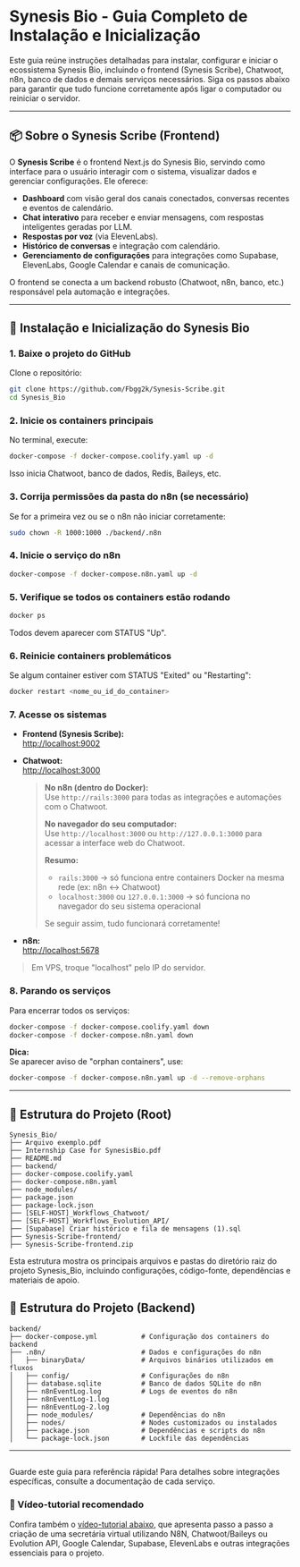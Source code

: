 # Synesis Bio - Guia Completo de Instalação e Inicialização

Este guia reúne instruções detalhadas para instalar, configurar e iniciar o ecossistema Synesis Bio, incluindo o frontend (Synesis Scribe), Chatwoot, n8n, banco de dados e demais serviços necessários. Siga os passos abaixo para garantir que tudo funcione corretamente após ligar o computador ou reiniciar o servidor.

---

## 📦 Sobre o Synesis Scribe (Frontend)

O **Synesis Scribe** é o frontend Next.js do Synesis Bio, servindo como interface para o usuário interagir com o sistema, visualizar dados e gerenciar configurações. Ele oferece:

- **Dashboard** com visão geral dos canais conectados, conversas recentes e eventos de calendário.
- **Chat interativo** para receber e enviar mensagens, com respostas inteligentes geradas por LLM.
- **Respostas por voz** (via ElevenLabs).
- **Histórico de conversas** e integração com calendário.
- **Gerenciamento de configurações** para integrações como Supabase, ElevenLabs, Google Calendar e canais de comunicação.

O frontend se conecta a um backend robusto (Chatwoot, n8n, banco, etc.) responsável pela automação e integrações.

---

## 🚀 Instalação e Inicialização do Synesis Bio

### 1. Baixe o projeto do GitHub

Clone o repositório:

```sh
git clone https://github.com/Fbgg2k/Synesis-Scribe.git
cd Synesis_Bio
```

### 2. Inicie os containers principais

No terminal, execute:

```sh
docker-compose -f docker-compose.coolify.yaml up -d
```

Isso inicia Chatwoot, banco de dados, Redis, Baileys, etc.

### 3. Corrija permissões da pasta do n8n (se necessário)

Se for a primeira vez ou se o n8n não iniciar corretamente:

```sh
sudo chown -R 1000:1000 ./backend/.n8n
```

### 4. Inicie o serviço do n8n

```sh
docker-compose -f docker-compose.n8n.yaml up -d
```

### 5. Verifique se todos os containers estão rodando

```sh
docker ps
```

Todos devem aparecer com STATUS "Up".

### 6. Reinicie containers problemáticos

Se algum container estiver com STATUS "Exited" ou "Restarting":

```sh
docker restart <nome_ou_id_do_container>
```

### 7. Acesse os sistemas

- **Frontend (Synesis Scribe):**  
    [http://localhost:9002](http://localhost:9002)
- **Chatwoot:**  
    [http://localhost:3000](http://localhost:3000)

    > **No n8n (dentro do Docker):**  
    > Use `http://rails:3000` para todas as integrações e automações com o Chatwoot.
    >
    > **No navegador do seu computador:**  
    > Use `http://localhost:3000` ou `http://127.0.0.1:3000` para acessar a interface web do Chatwoot.
    >
    > **Resumo:**  
    > - `rails:3000` → só funciona entre containers Docker na mesma rede (ex: n8n ↔ Chatwoot)  
    > - `localhost:3000` ou `127.0.0.1:3000` → só funciona no navegador do seu sistema operacional
    >
    > Se seguir assim, tudo funcionará corretamente!
- **n8n:**  
    [http://localhost:5678](http://localhost:5678)

> Em VPS, troque "localhost" pelo IP do servidor.

### 8. Parando os serviços

Para encerrar todos os serviços:

```sh
docker-compose -f docker-compose.coolify.yaml down
docker-compose -f docker-compose.n8n.yaml down
```

**Dica:**  
Se aparecer aviso de "orphan containers", use:

```sh
docker-compose -f docker-compose.n8n.yaml up -d --remove-orphans
```

---

## 📁 Estrutura do Projeto (Root)

```
Synesis_Bio/
├── Arquivo exemplo.pdf
├── Internship Case for SynesisBio.pdf
├── README.md
├── backend/
├── docker-compose.coolify.yaml
├── docker-compose.n8n.yaml
├── node_modules/
├── package.json
├── package-lock.json
├── [SELF-HOST]_Workflows_Chatwoot/
├── [SELF-HOST]_Workflows_Evolution_API/
├── [Supabase] Criar histórico e fila de mensagens (1).sql
├── Synesis-Scribe-frontend/
├── Synesis-Scribe-frontend.zip
```

Esta estrutura mostra os principais arquivos e pastas do diretório raiz do projeto Synesis_Bio, incluindo configurações, código-fonte, dependências e materiais de apoio.

## 📂 Estrutura do Projeto (Backend)

```
backend/
├── docker-compose.yml           # Configuração dos containers do backend
├── .n8n/                        # Dados e configurações do n8n
│   ├── binaryData/              # Arquivos binários utilizados em fluxos
│   ├── config/                  # Configurações do n8n
│   ├── database.sqlite          # Banco de dados SQLite do n8n
│   ├── n8nEventLog.log          # Logs de eventos do n8n
│   ├── n8nEventLog-1.log
│   ├── n8nEventLog-2.log
│   ├── node_modules/            # Dependências do n8n
│   ├── nodes/                   # Nodes customizados ou instalados
│   ├── package.json             # Dependências e scripts do n8n
│   └── package-lock.json        # Lockfile das dependências
```

---
##
Guarde este guia para referência rápida! Para detalhes sobre integrações específicas, consulte a documentação de cada serviço.

### 🎥 Vídeo-tutorial recomendado

Confira também o [vídeo-tutorial abaixo](https://www.youtube.com/watch?v=cvTWGNJGAu4), que apresenta passo a passo a criação de uma secretária virtual utilizando N8N, Chatwoot/Baileys ou Evolution API, Google Calendar, Supabase, ElevenLabs e outras integrações essenciais para o projeto.

